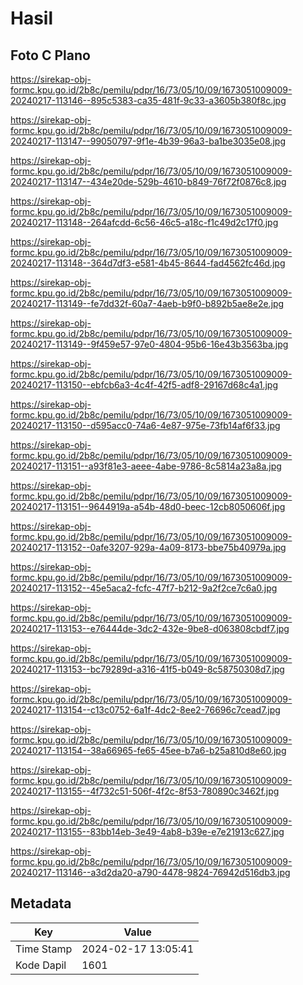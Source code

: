 # Hasil

## Foto C Plano

https://sirekap-obj-formc.kpu.go.id/2b8c/pemilu/pdpr/16/73/05/10/09/1673051009009-20240217-113146--895c5383-ca35-481f-9c33-a3605b380f8c.jpg

https://sirekap-obj-formc.kpu.go.id/2b8c/pemilu/pdpr/16/73/05/10/09/1673051009009-20240217-113147--99050797-9f1e-4b39-96a3-ba1be3035e08.jpg

https://sirekap-obj-formc.kpu.go.id/2b8c/pemilu/pdpr/16/73/05/10/09/1673051009009-20240217-113147--434e20de-529b-4610-b849-76f72f0876c8.jpg

https://sirekap-obj-formc.kpu.go.id/2b8c/pemilu/pdpr/16/73/05/10/09/1673051009009-20240217-113148--264afcdd-6c56-46c5-a18c-f1c49d2c17f0.jpg

https://sirekap-obj-formc.kpu.go.id/2b8c/pemilu/pdpr/16/73/05/10/09/1673051009009-20240217-113148--364d7df3-e581-4b45-8644-fad4562fc46d.jpg

https://sirekap-obj-formc.kpu.go.id/2b8c/pemilu/pdpr/16/73/05/10/09/1673051009009-20240217-113149--fe7dd32f-60a7-4aeb-b9f0-b892b5ae8e2e.jpg

https://sirekap-obj-formc.kpu.go.id/2b8c/pemilu/pdpr/16/73/05/10/09/1673051009009-20240217-113149--9f459e57-97e0-4804-95b6-16e43b3563ba.jpg

https://sirekap-obj-formc.kpu.go.id/2b8c/pemilu/pdpr/16/73/05/10/09/1673051009009-20240217-113150--ebfcb6a3-4c4f-42f5-adf8-29167d68c4a1.jpg

https://sirekap-obj-formc.kpu.go.id/2b8c/pemilu/pdpr/16/73/05/10/09/1673051009009-20240217-113150--d595acc0-74a6-4e87-975e-73fb14af6f33.jpg

https://sirekap-obj-formc.kpu.go.id/2b8c/pemilu/pdpr/16/73/05/10/09/1673051009009-20240217-113151--a93f81e3-aeee-4abe-9786-8c5814a23a8a.jpg

https://sirekap-obj-formc.kpu.go.id/2b8c/pemilu/pdpr/16/73/05/10/09/1673051009009-20240217-113151--9644919a-a54b-48d0-beec-12cb8050606f.jpg

https://sirekap-obj-formc.kpu.go.id/2b8c/pemilu/pdpr/16/73/05/10/09/1673051009009-20240217-113152--0afe3207-929a-4a09-8173-bbe75b40979a.jpg

https://sirekap-obj-formc.kpu.go.id/2b8c/pemilu/pdpr/16/73/05/10/09/1673051009009-20240217-113152--45e5aca2-fcfc-47f7-b212-9a2f2ce7c6a0.jpg

https://sirekap-obj-formc.kpu.go.id/2b8c/pemilu/pdpr/16/73/05/10/09/1673051009009-20240217-113153--e76444de-3dc2-432e-9be8-d063808cbdf7.jpg

https://sirekap-obj-formc.kpu.go.id/2b8c/pemilu/pdpr/16/73/05/10/09/1673051009009-20240217-113153--bc79289d-a316-41f5-b049-8c58750308d7.jpg

https://sirekap-obj-formc.kpu.go.id/2b8c/pemilu/pdpr/16/73/05/10/09/1673051009009-20240217-113154--c13c0752-6a1f-4dc2-8ee2-76696c7cead7.jpg

https://sirekap-obj-formc.kpu.go.id/2b8c/pemilu/pdpr/16/73/05/10/09/1673051009009-20240217-113154--38a66965-fe65-45ee-b7a6-b25a810d8e60.jpg

https://sirekap-obj-formc.kpu.go.id/2b8c/pemilu/pdpr/16/73/05/10/09/1673051009009-20240217-113155--4f732c51-506f-4f2c-8f53-780890c3462f.jpg

https://sirekap-obj-formc.kpu.go.id/2b8c/pemilu/pdpr/16/73/05/10/09/1673051009009-20240217-113155--83bb14eb-3e49-4ab8-b39e-e7e21913c627.jpg

https://sirekap-obj-formc.kpu.go.id/2b8c/pemilu/pdpr/16/73/05/10/09/1673051009009-20240217-113146--a3d2da20-a790-4478-9824-76942d516db3.jpg


## Metadata

| Key        | Value               |
| ---------- | ------------------- |
| Time Stamp | 2024-02-17 13:05:41 |
| Kode Dapil | 1601                |




